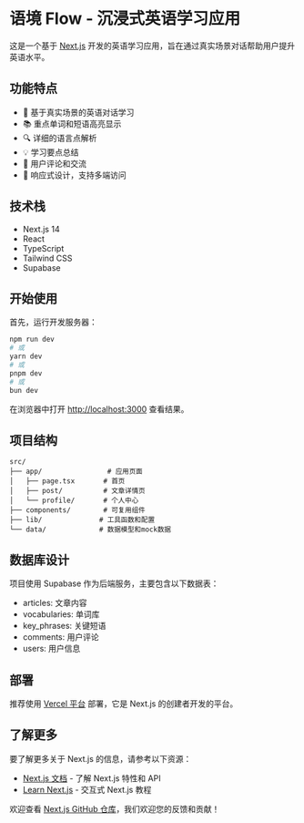 # 语境 Flow - 沉浸式英语学习应用

这是一个基于 [Next.js](https://nextjs.org) 开发的英语学习应用，旨在通过真实场景对话帮助用户提升英语水平。

## 功能特点

- 🎯 基于真实场景的英语对话学习
- 📚 重点单词和短语高亮显示
- 🔍 详细的语言点解析
- 💡 学习要点总结
- 💬 用户评论和交流
- 📱 响应式设计，支持多端访问

## 技术栈

- Next.js 14
- React
- TypeScript
- Tailwind CSS
- Supabase

## 开始使用

首先，运行开发服务器：

```bash
npm run dev
# 或
yarn dev
# 或
pnpm dev
# 或
bun dev
```

在浏览器中打开 [http://localhost:3000](http://localhost:3000) 查看结果。

## 项目结构

```
src/
├── app/                # 应用页面
│   ├── page.tsx       # 首页
│   ├── post/          # 文章详情页
│   └── profile/       # 个人中心
├── components/        # 可复用组件
├── lib/              # 工具函数和配置
└── data/             # 数据模型和mock数据
```

## 数据库设计

项目使用 Supabase 作为后端服务，主要包含以下数据表：

- articles: 文章内容
- vocabularies: 单词库
- key_phrases: 关键短语
- comments: 用户评论
- users: 用户信息

## 部署

推荐使用 [Vercel 平台](https://vercel.com/new?utm_medium=default-template&filter=next.js&utm_source=create-next-app&utm_campaign=create-next-app-readme) 部署，它是 Next.js 的创建者开发的平台。

## 了解更多

要了解更多关于 Next.js 的信息，请参考以下资源：

- [Next.js 文档](https://nextjs.org/docs) - 了解 Next.js 特性和 API
- [Learn Next.js](https://nextjs.org/learn) - 交互式 Next.js 教程

欢迎查看 [Next.js GitHub 仓库](https://github.com/vercel/next.js)，我们欢迎您的反馈和贡献！
